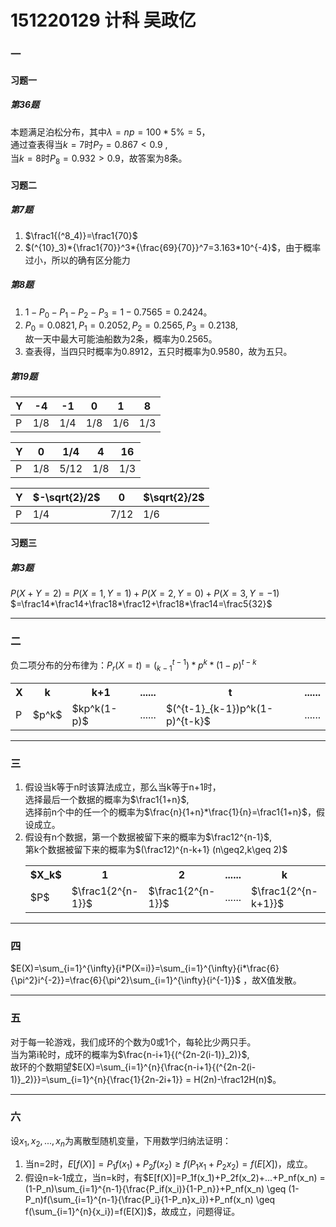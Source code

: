 # 151220129 计科 吴政亿

### 一
#### 习题一
##### 第36题

本题满足泊松分布，其中$\lambda=np=100*5\% = 5$，   
通过查表得当$k=7$时$P_7=0.867 \lt 0.9$ ,   
当$k=8$时$P_8=0.932\gt0.9$，故答案为8条。

#### 习题二
##### 第7题
1. $\frac1{(^8_4)}=\frac1{70}$   
2. $(^{10}_3)*{\frac1{70}}^3*{\frac{69}{70}}^7=3.163*10^{-4}$，由于概率过小，所以的确有区分能力

##### 第8题 
1. $1-P_0-P_1-P_2-P_3 = 1-0.7565=0.2424$。
2. $P_0=0.0821,P_1=0.2052,P_2=0.2565,P_3=0.2138$,   
    故一天中最大可能油船数为2条，概率为0.2565。
3. 查表得，当四只时概率为0.8912，五只时概率为0.9580，故为五只。

##### 第19题

Y   |-4	|-1	|0		|1		|8
--	|--	|--	|--	|--	|--
P	|1/8	|1/4	|1/8|	1/6	|1/3

Y	|0		|1/4	|4		|16
--	|--	|--	|--	|--
P	|1/8	|5/12|1/8	|1/3

Y	|$-\sqrt{2}/2$	|0		|$\sqrt{2}/2$
--	|--	|--	|--
P	|1/4	|7/12|1/6

#### 习题三

##### 第3题

$P(X+Y=2)=P(X=1,Y=1)+P(X=2,Y=0)+P(X=3,Y=-1)$   
$=\frac14*\frac14+\frac18*\frac12+\frac18*\frac14=\frac5{32}$

----
### 二
负二项分布的分布律为：$P_r(X=t)=(^{t-1}_{k-1})*p^k*(1-p)^{t-k}$   

<table id="tfhover" class="tftable" border="0">
<tr>
    <th>X</th>
    <th>k</th>
    <th>k+1</th>
    <th>......</th>
    <th>t</th>
    <th>......</th>
</tr>
<tr>
    <td>P</td>
    <td>$p^k$</td>
    <td>$kp^k(1-p)$</td>
    <td>......</td>
    <td>$(^{t-1}_{k-1})p^k(1-p)^{t-k}$</td>
    <td>......</td>
</tr>
</table>

----
### 三
1. 假设当k等于n时该算法成立，那么当k等于n+1时，   
    选择最后一个数据的概率为$\frac1{1+n}$,   
    选择前n个中的任一个的概率为$\frac{n}{1+n}*\frac{1}{n}=\frac1{1+n}$，假设成立。
2. 假设有n个数据，第一个数据被留下来的概率为$\frac12^{n-1}$,   
    第k个数据被留下来的概率为$(\frac12)^{n-k+1}	(n\geq2,k\geq 2)$
    <table id="tfhover" class="tftable" border="0">
    <tr>
        <th>$X_k$</th>
        <th>1</th>
        <th>2</th>
        <th>......</th>
        <th>k</th>
        <th>......</th>
        <th>n</th>
    </tr>
    <tr>
        <td>$P$</td>
        <td>$\frac1{2^{n-1}}$</td>
        <td>$\frac1{2^{n-1}}$</td>
        <td>......</td>
        <td>$\frac1{2^{n-k+1}}$</td>
        <td>......</td>
        <td>$\frac12$</td>
    </tr>
    </table>
----
### 四
$E(X)=\sum_{i=1}^{\infty}{i*P(X=i)}=\sum_{i=1}^{\infty}{i*\frac{6}{\pi^2}i^{-2}}=\frac{6}{\pi^2}\sum_{i=1}^{\infty}{i^{-1}}$
，故X值发散。

----
### 五
对于每一轮游戏，我们成环的个数为0或1个，每轮比少两只手。   
当为第i轮时，成环的概率为$\frac{n-i+1}{(^{2n-2(i-1)}_2)}$,   
故环的个数期望$E(X)=\sum_{i=1}^{n}{\frac{n-i+1}{(^{2n-2(i-1)}_2)}}=\sum_{i=1}^{n}{\frac{1}{2n-2i+1}} = H(2n)-\frac12H(n)$。

----
### 六
设$x_1,x_2,...,x_n$为离散型随机变量，下用数学归纳法证明：

1.  当n=2时，$E[f(X)]=P_1f(x_1)+P_2f(x_2) \geq f(P_1x_1+P_2x_2)=f(E[X])$，成立。
2.  假设n=k-1成立，当n=k时，有$E[f(X)]=P_1f(x_1)+P_2f(x_2)+...+P_nf(x_n) = (1-P_n)\sum_{i=1}^{n-1}{\frac{P_if(x_i)}{1-P_n}}+P_nf(x_n) \geq (1-P_n)f(\sum_{i=1}^{n-1}{\frac{P_i}{1-P_n}x_i})+P_nf(x_n) \geq f(\sum_{i=1}^{n}{x_i})=f(E[X])$，故成立，问题得证。